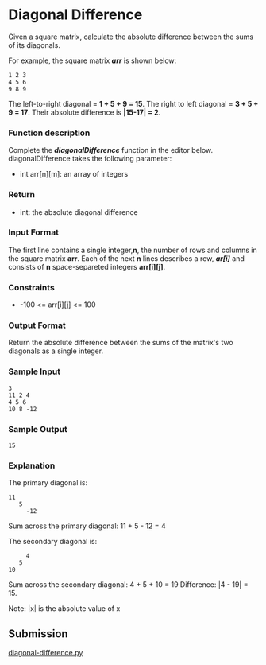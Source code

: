 # Diagonal Difference

Given a square matrix, calculate the absolute difference between the sums of its diagonals.

For example, the square matrix ***arr*** is shown below:

~~~python3
1 2 3
4 5 6
9 8 9 
~~~

The left-to-right diagonal = **1 + 5 + 9 = 15**. The right to left diagonal = **3 + 5 + 9 = 17**. Their absolute difference is **|15-17| = 2**.

### Function description

Complete the  ***diagonalDifference*** function in the editor below.
diagonalDifference takes the following parameter:

- int arr[n][m]: an array of integers

### Return

- int: the absolute diagonal difference

### Input Format

The first line contains a single integer,**n**, the number of rows and columns in the square matrix **arr**.
Each of the next **n** lines describes a row, ***ar[i]*** and consists of **n** space-separeted integers **arr[i][j]**.

### Constraints

- -100 <= arr[i][j] <= 100

### Output Format

Return the absolute difference between the sums of the matrix's two diagonals as a single integer.

### Sample Input

~~~python3
3
11 2 4
4 5 6
10 8 -12
~~~

### Sample Output

~~~python3
15
~~~

### Explanation

The primary diagonal is:

~~~python3
11
   5
     -12
~~~

Sum across the primary diagonal: 11 + 5 - 12 = 4

The secondary diagonal is:

~~~python3
     4
   5
10
~~~

Sum across the secondary diagonal: 4 + 5 + 10 = 19
Difference: |4 - 19| = 15.

Note: |x| is the absolute value of x

## Submission

[diagonal-difference.py](https://github.com/danipishinin/HackerRank/blob/main/algorithms/diagonal-difference.py)
